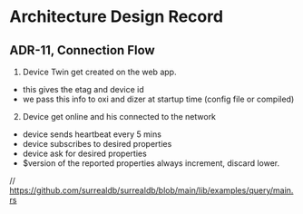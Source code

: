 # Architecture Design Record
## ADR-11, Connection Flow

1. Device Twin get created on the web app.
  - this gives the etag and device id
  - we pass this info to oxi and dizer at startup time (config file or compiled)
2. Device get online and his connected to the network
  - device sends heartbeat every 5 mins
  - device subscribes to desired properties
  - device ask for desired properties
  - $version of the reported properties always increment, discard lower.

// https://github.com/surrealdb/surrealdb/blob/main/lib/examples/query/main.rs

